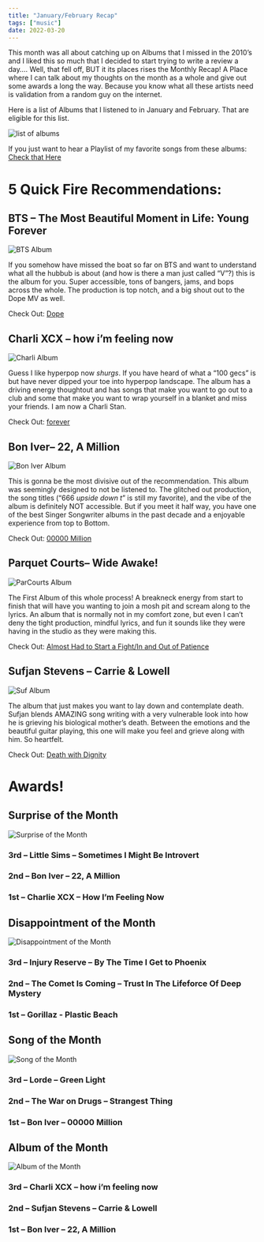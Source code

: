 ```yaml
---
title: "January/February Recap"
tags: ["music"]
date: 2022-03-20
---
```


This month was all about catching up on Albums that I missed in the 2010’s and I liked this so much that I decided to start trying to write a review a day…. Well, that fell off, BUT it its places rises the Monthly Recap! A Place where I can talk about my thoughts on the month as a whole and give out some awards a long the way. Because you know what all these artists need is validation from a random guy on the internet.

Here is a list of Albums that I listened to in January and February. That are eligible for this list.

![list of albums](/images/jan_feb_albums.jpg#centerbig)

If you just want to hear a Playlist of my favorite songs from these albums: [Check that Here](https://open.spotify.com/playlist/6CvGbFZV9KWNVvUvsTQHu3?si=0b2c661cbf784052)

# 5 Quick Fire Recommendations:

## BTS – The Most Beautiful Moment in Life: Young Forever

![BTS Album](/images/bts-album.jpeg#album)

If you somehow have missed the boat so far on BTS and want to understand what all the hubbub is about (and how is there a man just called “V”?) this is the album for you. Super accessible, tons of bangers, jams, and bops across the whole. The production is top notch, and a big shout out to the Dope MV as well.

Check Out: [Dope](https://open.spotify.com/track/4o3Ao6wY5fbJR32fQKabfQ?si=c4bc9a28883047c4)

## Charli XCX – how i’m feeling now

![Charli Album](/images/how-im-feeling-now.jpg#album)

Guess I like hyperpop now *shurgs*. If you have heard of what a “100 gecs” is but have never dipped your toe into hyperpop landscape. The album has a driving energy thoughtout and has songs that make you want to go out to a club and some that make you want to wrap yourself in a blanket and miss your friends. I am now a Charli Stan.

Check Out: [forever](https://open.spotify.com/track/5GsJIVCBFjhCcUwJaTW2sB?si=db0f237e95974cf8)

## Bon Iver– 22, A Million

![Bon Iver Album](/images/22-A-Million-Album.jpg#album)

This is gonna be the most divisive out of the recommendation. This album was seemingly designed to not be listened to. The glitched out production, the song titles (“666 *upside down t*” is still my favorite), and the vibe of the album is definitely NOT accessible. But if you meet it half way, you have one of the best Singer Songwriter albums in the past decade and a enjoyable experience from top to Bottom.

Check Out: [00000 Million](https://open.spotify.com/track/2lJNtl3CiHlGlW9OJHftZo?si=6aa1675d93c542ed)

## Parquet Courts– Wide Awake!

![ParCourts Album](/images/Wide_Awake_Parquet_Courts.jpg#album)

The First Album of this whole process! A breakneck energy from start to finish that will have you wanting to join a mosh pit and scream along to the lyrics. An album that is normally not in my comfort zone, but even I can’t deny the tight production, mindful lyrics, and fun it sounds like they were having in the studio as they were making this.

Check Out: [Almost Had to Start a Fight/In and Out of Patience](https://open.spotify.com/track/7xhZCVsVhDSjhFm41mOX10?si=ab1e1810a2a14243)

## Sufjan Stevens – Carrie & Lowell

![Suf Album](/images/Carrie_&_Lowell.jpg#album)

The album that just makes you want to lay down and contemplate death. Sufjan blends AMAZING song writing with a very vulnerable look into how he is grieving his biological mother’s death. Between the emotions and the beautiful guitar playing, this one will make you feel and grieve along with him. So heartfelt.

Check Out: [Death with Dignity](https://open.spotify.com/track/73uJybGAhwGRD9MZYrOmTY?si=d3412827a28e4232)

# Awards!

## Surprise of the Month

![Surprise of the Month](/images/int_album_jan.jpg)
### 3rd –  Little Sims – Sometimes I Might Be Introvert
### 2nd – Bon Iver – 22, A Million
### 1st – Charlie XCX – How I’m Feeling Now

## Disappointment of the Month

![Disappointment of the Month](/images/dis_album_jan.jpg)
### 3rd –  Injury Reserve – By The Time I Get to Phoenix
### 2nd – The Comet Is Coming – Trust In The Lifeforce Of Deep Mystery 
### 1st – Gorillaz - Plastic Beach

## Song of the Month

![Song of the Month](/images/best_song_jan.jpg)
### 3rd –  Lorde – Green Light
### 2nd – The War on Drugs – Strangest Thing 
### 1st – Bon Iver – 00000 Million

## Album of the Month

![Album of the Month](/images/best_album_jan.jpg)
### 3rd –  Charli XCX – how i’m feeling now
### 2nd – Sufjan Stevens – Carrie & Lowell
### 1st – Bon Iver – 22, A Million
